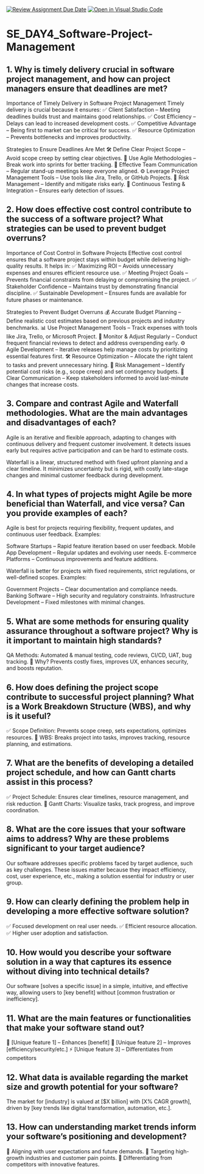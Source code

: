 [![Review Assignment Due Date](https://classroom.github.com/assets/deadline-readme-button-22041afd0340ce965d47ae6ef1cefeee28c7c493a6346c4f15d667ab976d596c.svg)](https://classroom.github.com/a/9pw6JKcu)
[![Open in Visual Studio Code](https://classroom.github.com/assets/open-in-vscode-2e0aaae1b6195c2367325f4f02e2d04e9abb55f0b24a779b69b11b9e10269abc.svg)](https://classroom.github.com/online_ide?assignment_repo_id=18634611&assignment_repo_type=AssignmentRepo)
# SE_DAY4_Software-Project-Management
## 1. Why is timely delivery crucial in software project management, and how can project managers ensure that deadlines are met?
Importance of Timely Delivery in Software Project Management
Timely delivery is crucial because it ensures:
✅ Client Satisfaction – Meeting deadlines builds trust and maintains good relationships.
✅ Cost Efficiency – Delays can lead to increased development costs.
✅ Competitive Advantage – Being first to market can be critical for success.
✅ Resource Optimization – Prevents bottlenecks and improves productivity.

Strategies to Ensure Deadlines Are Met
🛠 Define Clear Project Scope – Avoid scope creep by setting clear objectives.
📆 Use Agile Methodologies – Break work into sprints for better tracking.
👥 Effective Team Communication – Regular stand-up meetings keep everyone aligned.
⚙ Leverage Project Management Tools – Use tools like Jira, Trello, or GitHub Projects.
📌 Risk Management – Identify and mitigate risks early.
🔄 Continuous Testing & Integration – Ensures early detection of issues.

## 2. How does effective cost control contribute to the success of a software project? What strategies can be used to prevent budget overruns?
Importance of Cost Control in Software Projects
Effective cost control ensures that a software project stays within budget while delivering high-quality results. It helps in:
✅ Maximizing ROI – Avoids unnecessary expenses and ensures efficient resource use.
✅ Meeting Project Goals – Prevents financial constraints from delaying or compromising the project.
✅ Stakeholder Confidence – Maintains trust by demonstrating financial discipline.
✅ Sustainable Development – Ensures funds are available for future phases or maintenance.

Strategies to Prevent Budget Overruns
💰 Accurate Budget Planning – Define realistic cost estimates based on previous projects and industry benchmarks.
📊 Use Project Management Tools – Track expenses with tools like Jira, Trello, or Microsoft Project.
🔄 Monitor & Adjust Regularly – Conduct frequent financial reviews to detect and address overspending early.
⚙ Agile Development – Iterative releases help manage costs by prioritizing essential features first.
🛠 Resource Optimization – Allocate the right talent to tasks and prevent unnecessary hiring.
🚧 Risk Management – Identify potential cost risks (e.g., scope creep) and set contingency budgets.
🤝 Clear Communication – Keep stakeholders informed to avoid last-minute changes that increase costs.

## 3. Compare and contrast Agile and Waterfall methodologies. What are the main advantages and disadvantages of each?
Agile is an iterative and flexible approach, adapting to changes with continuous delivery and frequent customer involvement. It detects issues early but requires active participation and can be hard to estimate costs.

Waterfall is a linear, structured method with fixed upfront planning and a clear timeline. It minimizes uncertainty but is rigid, with costly late-stage changes and minimal customer feedback during development.

## 4. In what types of projects might Agile be more beneficial than Waterfall, and vice versa? Can you provide examples of each?
Agile is best for projects requiring flexibility, frequent updates, and continuous user feedback. Examples:

Software Startups – Rapid feature iteration based on user feedback.
Mobile App Development – Regular updates and evolving user needs.
E-commerce Platforms – Continuous improvements and feature additions.

Waterfall is better for projects with fixed requirements, strict regulations, or well-defined scopes. Examples:

Government Projects – Clear documentation and compliance needs.
Banking Software – High security and regulatory constraints.
Infrastructure Development – Fixed milestones with minimal changes.

## 5. What are some methods for ensuring quality assurance throughout a software project? Why is it important to maintain high standards?
QA Methods: Automated & manual testing, code reviews, CI/CD, UAT, bug tracking.
🎯 Why? Prevents costly fixes, improves UX, enhances security, and boosts reputation. 

## 6. How does defining the project scope contribute to successful project planning? What is a Work Breakdown Structure (WBS), and why is it useful?
✅ Scope Definition: Prevents scope creep, sets expectations, optimizes resources.
📌 WBS: Breaks project into tasks, improves tracking, resource planning, and estimations.

## 7. What are the benefits of developing a detailed project schedule, and how can Gantt charts assist in this process?
✅ Project Schedule: Ensures clear timelines, resource management, and risk reduction.
📌 Gantt Charts: Visualize tasks, track progress, and improve coordination. 

## 8. What are the core issues that your software aims to address? Why are these problems significant to your target audience?
Our software addresses specific problems faced by target audience, such as key challenges. These issues matter because they impact efficiency, cost, user experience, etc., making a solution essential for industry or user group.

## 9. How can clearly defining the problem help in developing a more effective software solution?
✅ Focused development on real user needs.
✅ Efficient resource allocation.
✅ Higher user adoption and satisfaction.

## 10. How would you describe your software solution in a way that captures its essence without diving into technical details?
Our software [solves a specific issue] in a simple, intuitive, and effective way, allowing users to [key benefit] without [common frustration or inefficiency].

## 11. What are the main features or functionalities that make your software stand out?
🚀 [Unique feature 1] – Enhances [benefit]
🔹 [Unique feature 2] – Improves [efficiency/security/etc.]
⚡ [Unique feature 3] – Differentiates from competitors

## 12. What data is available regarding the market size and growth potential for your software?
The market for [industry] is valued at [$X billion] with [X% CAGR growth], driven by [key trends like digital transformation, automation, etc.].

## 13. How can understanding market trends inform your software’s positioning and development?
📌 Aligning with user expectations and future demands.
📌 Targeting high-growth industries and customer pain points.
📌 Differentiating from competitors with innovative features.

